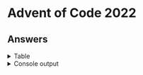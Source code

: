 # Advent of Code 2022


## Answers

<details>
<summary>Table</summary>
    <table>
        <tr>
            <th></th>
            <th>Part 1</th>
            <th>Part 2</th>
        </tr>
        <tr>
            <td><a href="src/main/java/com/lewisbirks/adventofcode/day/Day1.java">Day 1</a></td>
            <td>69501</td>
            <td>202346</td>
        </tr>
        <tr>
            <td><a href="src/main/java/com/lewisbirks/adventofcode/day/Day2.java">Day 2</a></td>
            <td>10994</td>
            <td>12526</td>
        </tr>
        <tr>
            <td><a href="src/main/java/com/lewisbirks/adventofcode/day/Day3.java">Day 3</a></td>
            <td>8202</td>
            <td>2864</td>
        </tr>
        <tr>
            <td><a href="src/main/java/com/lewisbirks/adventofcode/day/Day4.java">Day 4</a></td>
            <td>462</td>
            <td>835</td>
        </tr>
        <tr>
            <td><a href="src/main/java/com/lewisbirks/adventofcode/day/Day5.java">Day 5</a></td>
            <td>BWNCQRMDB</td>
            <td>NHWZCBNBF</td>
        </tr>
        <tr>
            <td><a href="src/main/java/com/lewisbirks/adventofcode/day/Day6.java">Day 6</a></td>
            <td>1647</td>
            <td>2447</td>
        </tr>
        <tr>
            <td><a href="src/main/java/com/lewisbirks/adventofcode/day/Day7.java">Day 7</a></td>
            <td>1513699</td>
            <td>7991939</td>
        </tr>
        <tr>
            <td><a href="src/main/java/com/lewisbirks/adventofcode/day/Day8.java">Day 8</a></td>
            <td>1812</td>
            <td>315495</td>
        </tr>
        <tr>
            <td><a href="src/main/java/com/lewisbirks/adventofcode/day/Day9.java">Day 9</a></td>
            <td>6023</td>
            <td>2533</td>
        </tr>
        <tr>
            <td><a href="src/main/java/com/lewisbirks/adventofcode/day/Day10.java">Day 10</a></td>
            <td>10760</td>
            <td>FPGPHFGH</td>
        </tr>
        <tr>
            <td><a href="src/main/java/com/lewisbirks/adventofcode/day/Day11.java">Day 11</a></td>
            <td>90882</td>
            <td>30893109657</td>
        </tr>
        <tr>
            <td><a href="src/main/java/com/lewisbirks/adventofcode/day/Day12.java">Day 12</a></td>
            <td>420</td>
            <td>414</td>
        </tr>
    </table>
</details>
<details>
    <summary>Console output</summary>
    <pre>
==========================
Year 2022
==========================
Day 01: Calorie Counting
	Part 1: 69501 (2ms)
	Part 2: 202346 (1ms)
Day 02: Rock Paper Scissors
	Part 1: 10994 (1ms)
	Part 2: 12526 (0ms)
Day 03: Rucksack Reorganization
	Part 1: 8202 (3ms)
	Part 2: 2864 (1ms)
Day 04: Camp Cleanup
	Part 1: 462 (0ms)
	Part 2: 835 (0ms)
Day 05: Supply Stacks
	Part 1: BWNCQRMDB (2ms)
	Part 2: NHWZCBNBF (2ms)
Day 06: Tuning Trouble
	Part 1: 1647 (1ms)
	Part 2: 2447 (0ms)
Day 07: No Space Left On Device
	Part 1: 1513699 (2ms)
	Part 2: 7991939 (2ms)
Day 08: Treetop Tree House
	Part 1: 1812 (1ms)
	Part 2: 315495 (1ms)
Day 09: Rope Bridge
	Part 1: 6023 (17ms)
	Part 2: 2533 (5ms)
Day 10: Cathode-Ray Tube
	Part 1: 10760 (0ms)
	Part 2: 
####.###...##..###..#..#.####..##..#..#.
#....#..#.#..#.#..#.#..#.#....#..#.#..#.
###..#..#.#....#..#.####.###..#....####.
#....###..#.##.###..#..#.#....#.##.#..#.
#....#....#..#.#....#..#.#....#..#.#..#.
#....#.....###.#....#..#.#.....###.#..#.
 (0ms)
Day 11: Monkey in the Middle
	Part 1: 90882 (1ms)
	Part 2: 30893109657 (41ms)
Day 12: Hill Climbing Algorithm
	Part 1: 420 (9ms)
	Part 2: 414 (4ms)
==========================
</pre>
</details>

